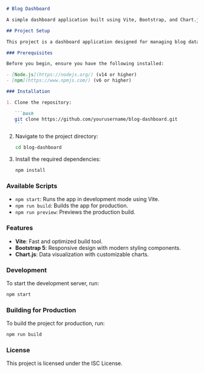 ````markdown
# Blog Dashboard

A simple dashboard application built using Vite, Bootstrap, and Chart.js.

## Project Setup

This project is a dashboard application designed for managing blog data with easy visualization using Chart.js. It uses Bootstrap for styling and Popper.js for better tooltip management.

### Prerequisites

Before you begin, ensure you have the following installed:

- [Node.js](https://nodejs.org/) (v14 or higher)
- [npm](https://www.npmjs.com/) (v6 or higher)

### Installation

1. Clone the repository:

   ```bash
   git clone https://github.com/yourusername/blog-dashboard.git
   ```
````

2. Navigate to the project directory:

   ```bash
   cd blog-dashboard
   ```

3. Install the required dependencies:

   ```bash
   npm install
   ```

### Available Scripts

- `npm start`: Runs the app in development mode using Vite.
- `npm run build`: Builds the app for production.
- `npm run preview`: Previews the production build.

### Features

- **Vite**: Fast and optimized build tool.
- **Bootstrap 5**: Responsive design with modern styling components.
- **Chart.js**: Data visualization with customizable charts.

### Development

To start the development server, run:

```bash
npm start
```

### Building for Production

To build the project for production, run:

```bash
npm run build
```

### License

This project is licensed under the ISC License.
